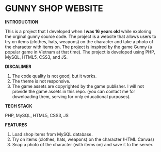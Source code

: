 # GUNNY SHOP WEBSITE

**INTRODUCTION**

This is a project that I developed when **I was 16 years old** while exploring the orginal gunny source code. The project is a website that allows users to try on items (clothes, hats, weapons) on the character and take a photo of the character with items on. The project is inspired by the game Gunny (a popular game in Vietnam at that time). The project is developed using PHP, MySQL, HTML5, CSS3, and JS.

**DISCALIMER**

1. The code quality is not good, but it works.
2. The theme is not responsive.
3. The game assets are copyrighted by the game publisher. I will not provide the game assets in this repo. (you can contact me for downloading them, serving for only educational purposes).

**TECH STACK**

PHP, MySQL, HTML5, CSS3, JS

**FEATURES**

1. Load shop items from MySQL database.
2. Try on items (clothes, hats, weapons) on the character (HTML Canvas)
3. Snap a photo of the character (with items on) and save it to the server.
